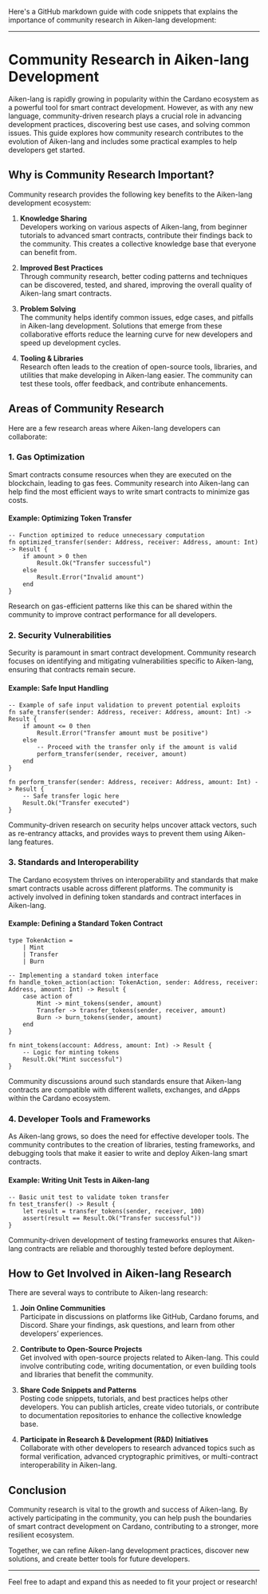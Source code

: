 Here's a GitHub markdown guide with code snippets that explains the importance of community research in Aiken-lang development:

---

# Community Research in Aiken-lang Development

Aiken-lang is rapidly growing in popularity within the Cardano ecosystem as a powerful tool for smart contract development. However, as with any new language, community-driven research plays a crucial role in advancing development practices, discovering best use cases, and solving common issues. This guide explores how community research contributes to the evolution of Aiken-lang and includes some practical examples to help developers get started.

## Why is Community Research Important?

Community research provides the following key benefits to the Aiken-lang development ecosystem:

1. **Knowledge Sharing**  
   Developers working on various aspects of Aiken-lang, from beginner tutorials to advanced smart contracts, contribute their findings back to the community. This creates a collective knowledge base that everyone can benefit from.

2. **Improved Best Practices**  
   Through community research, better coding patterns and techniques can be discovered, tested, and shared, improving the overall quality of Aiken-lang smart contracts.

3. **Problem Solving**  
   The community helps identify common issues, edge cases, and pitfalls in Aiken-lang development. Solutions that emerge from these collaborative efforts reduce the learning curve for new developers and speed up development cycles.

4. **Tooling & Libraries**  
   Research often leads to the creation of open-source tools, libraries, and utilities that make developing in Aiken-lang easier. The community can test these tools, offer feedback, and contribute enhancements.

## Areas of Community Research

Here are a few research areas where Aiken-lang developers can collaborate:

### 1. **Gas Optimization**  
   Smart contracts consume resources when they are executed on the blockchain, leading to gas fees. Community research into Aiken-lang can help find the most efficient ways to write smart contracts to minimize gas costs.

   #### Example: Optimizing Token Transfer

   ```aiken
   -- Function optimized to reduce unnecessary computation
   fn optimized_transfer(sender: Address, receiver: Address, amount: Int) -> Result {
       if amount > 0 then
           Result.Ok("Transfer successful")
       else
           Result.Error("Invalid amount")
       end
   }
   ```

   Research on gas-efficient patterns like this can be shared within the community to improve contract performance for all developers.

### 2. **Security Vulnerabilities**  
   Security is paramount in smart contract development. Community research focuses on identifying and mitigating vulnerabilities specific to Aiken-lang, ensuring that contracts remain secure.

   #### Example: Safe Input Handling

   ```aiken
   -- Example of safe input validation to prevent potential exploits
   fn safe_transfer(sender: Address, receiver: Address, amount: Int) -> Result {
       if amount <= 0 then
           Result.Error("Transfer amount must be positive")
       else
           -- Proceed with the transfer only if the amount is valid
           perform_transfer(sender, receiver, amount)
       end
   }

   fn perform_transfer(sender: Address, receiver: Address, amount: Int) -> Result {
       -- Safe transfer logic here
       Result.Ok("Transfer executed")
   }
   ```

   Community-driven research on security helps uncover attack vectors, such as re-entrancy attacks, and provides ways to prevent them using Aiken-lang features.

### 3. **Standards and Interoperability**  
   The Cardano ecosystem thrives on interoperability and standards that make smart contracts usable across different platforms. The community is actively involved in defining token standards and contract interfaces in Aiken-lang.

   #### Example: Defining a Standard Token Contract

   ```aiken
   type TokenAction =
       | Mint
       | Transfer
       | Burn

   -- Implementing a standard token interface
   fn handle_token_action(action: TokenAction, sender: Address, receiver: Address, amount: Int) -> Result {
       case action of
           Mint -> mint_tokens(sender, amount)
           Transfer -> transfer_tokens(sender, receiver, amount)
           Burn -> burn_tokens(sender, amount)
       end
   }

   fn mint_tokens(account: Address, amount: Int) -> Result {
       -- Logic for minting tokens
       Result.Ok("Mint successful")
   }
   ```

   Community discussions around such standards ensure that Aiken-lang contracts are compatible with different wallets, exchanges, and dApps within the Cardano ecosystem.

### 4. **Developer Tools and Frameworks**  
   As Aiken-lang grows, so does the need for effective developer tools. The community contributes to the creation of libraries, testing frameworks, and debugging tools that make it easier to write and deploy Aiken-lang smart contracts.

   #### Example: Writing Unit Tests in Aiken-lang

   ```aiken
   -- Basic unit test to validate token transfer
   fn test_transfer() -> Result {
       let result = transfer_tokens(sender, receiver, 100)
       assert(result == Result.Ok("Transfer successful"))
   }
   ```

   Community-driven development of testing frameworks ensures that Aiken-lang contracts are reliable and thoroughly tested before deployment.

## How to Get Involved in Aiken-lang Research

There are several ways to contribute to Aiken-lang research:

1. **Join Online Communities**  
   Participate in discussions on platforms like GitHub, Cardano forums, and Discord. Share your findings, ask questions, and learn from other developers’ experiences.

2. **Contribute to Open-Source Projects**  
   Get involved with open-source projects related to Aiken-lang. This could involve contributing code, writing documentation, or even building tools and libraries that benefit the community.

3. **Share Code Snippets and Patterns**  
   Posting code snippets, tutorials, and best practices helps other developers. You can publish articles, create video tutorials, or contribute to documentation repositories to enhance the collective knowledge base.

4. **Participate in Research & Development (R&D) Initiatives**  
   Collaborate with other developers to research advanced topics such as formal verification, advanced cryptographic primitives, or multi-contract interoperability in Aiken-lang.

## Conclusion

Community research is vital to the growth and success of Aiken-lang. By actively participating in the community, you can help push the boundaries of smart contract development on Cardano, contributing to a stronger, more resilient ecosystem.

Together, we can refine Aiken-lang development practices, discover new solutions, and create better tools for future developers.

---

Feel free to adapt and expand this as needed to fit your project or research!
